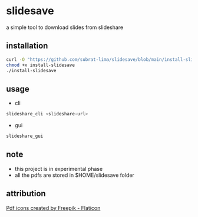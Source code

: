 # slidesave
a simple tool to download slides from slideshare

## installation
```sh
curl -O "https://github.com/subrat-lima/slidesave/blob/main/install-slidesave" 
chmod +x install-slidesave
./install-slidesave
```

## usage
- cli
```sh
slideshare_cli <slideshare-url>
```

- gui
```sh
slideshare_gui
```
## note
- this project is in experimental phase
- all the pdfs are stored in $HOME/slidesave folder 

## attribution
[Pdf icons created by Freepik - Flaticon](https://www.flaticon.com/free-icons/pdf)

